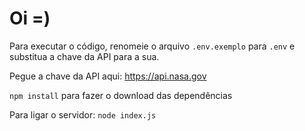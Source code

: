 # Oi =)

Para executar o código, renomeie o arquivo ``.env.exemplo`` para ``.env`` e substitua a chave da API para a sua.

Pegue a chave da API aqui: https://api.nasa.gov

``npm install`` para fazer o download das dependências

Para ligar o servidor: ``node index.js``
